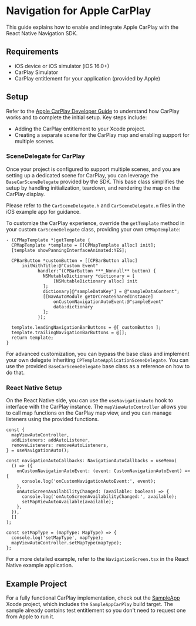# Navigation for Apple CarPlay

This guide explains how to enable and integrate Apple CarPlay with the React Native Navigation SDK.

## Requirements

- iOS device or iOS simulator (iOS 16.0+)
- CarPlay Simulator
- CarPlay entitlement for your application (provided by Apple)

## Setup

Refer to the [Apple CarPlay Developer Guide](https://developer.apple.com/carplay/) to understand how CarPlay works and to complete the initial setup. Key steps include:

- Adding the CarPlay entitlement to your Xcode project.
- Creating a separate scene for the CarPlay map and enabling support for multiple scenes.

### SceneDelegate for CarPlay

Once your project is configured to support multiple scenes, and you are setting up a dedicated scene for CarPlay, you can leverage the `BaseCarSceneDelegate` provided by the SDK. This base class simplifies the setup by handling initialization, teardown, and rendering the map on the CarPlay display.

Please refer to the `CarSceneDelegate.h` and `CarSceneDelegate.m` files in the iOS example app for guidance.

To customize the CarPlay experience, override the `getTemplate` method in your custom `CarSceneDelegate` class, providing your own `CPMapTemplate`:

```objc
- (CPMapTemplate *)getTemplate {
  CPMapTemplate *template = [[CPMapTemplate alloc] init];
  [template showPanningInterfaceAnimated:YES];
 
  CPBarButton *customButton = [[CPBarButton alloc]
      initWithTitle:@"Custom Event"
            handler:^(CPBarButton ***_Nonnull** button) {
              NSMutableDictionary *dictionary = [
	              [NSMutableDictionary alloc] init
	          ];
              dictionary[@"sampleDataKey"] = @"sampleDataContent";
              [[NavAutoModule getOrCreateSharedInstance]
	              onCustomNavigationAutoEvent:@"sampleEvent"
	              data:dictionary
	          ];
            }];

  template.leadingNavigationBarButtons = @[ customButton ];
  template.trailingNavigationBarButtons = @[];
  return template;
}
```

For advanced customization, you can bypass the base class and implement your own delegate inheriting `CPTemplateApplicationSceneDelegate`. You can use the provided `BaseCarSceneDelegate` base class as a reference on how to do that.

### React Native Setup

On the React Native side, you can use the `useNavigationAuto` hook to interface with the CarPlay instance. The `mapViewAutoController` allows you to call map functions on the CarPlay map view, and you can manage listeners using the provided functions.

```tsx
const {
  mapViewAutoController,
  addListeners: addAutoListener,
  removeListeners: removeAutoListeners,
} = useNavigationAuto();

const navigationAutoCallbacks: NavigationAutoCallbacks = useMemo(
  () => ({
    onCustomNavigationAutoEvent: (event: CustomNavigationAutoEvent) => {
      console.log('onCustomNavigationAutoEvent:', event);
    },
    onAutoScreenAvailabilityChanged: (available: boolean) => {
      console.log('onAutoScreenAvailabilityChanged:', available);
      setMapViewAutoAvailable(available);
    },
  }),
  []
);

const setMapType = (mapType: MapType) => {
  console.log('setMapType', mapType);
  mapViewAutoController.setMapType(mapType);
};
```

For a more detailed example, refer to the `NavigationScreen.tsx` in the React Native example application.

## Example Project

For a fully functional CarPlay implementation, check out the [SampleApp](./example/ios/) Xcode project, which includes the `SampleAppCarPlay` build target. The sample already contains test entitlement so you don't need to request one from Apple to run it.
